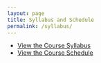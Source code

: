 ```yaml
---
layout: page
title: Syllabus and Schedule
permalink: /syllabus/
---
```


* [View the Course Syllabus](/docs/syllabus.pdf)
* [View the Course Schedule](/docs/schedule.pdf)